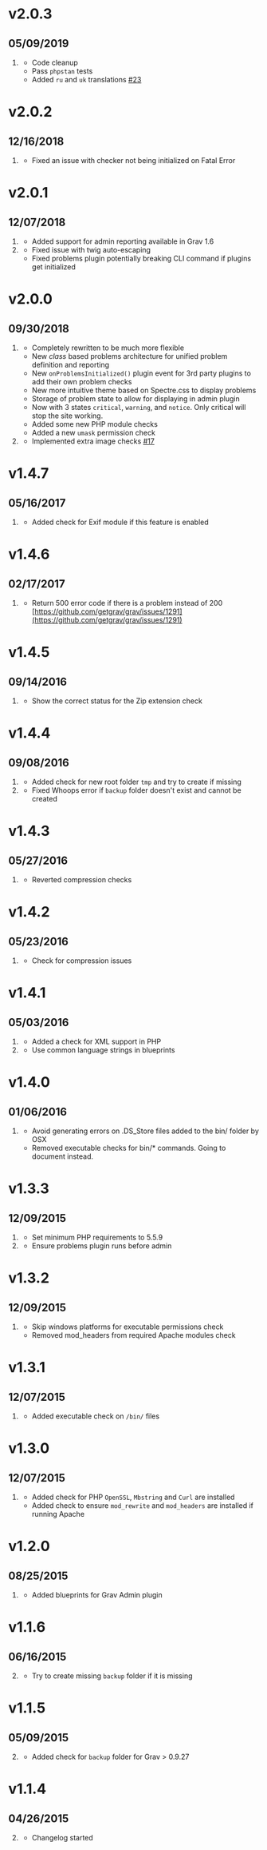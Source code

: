 # v2.0.3
## 05/09/2019

1. [](#new)
    * Code cleanup
    * Pass `phpstan` tests
    * Added `ru` and `uk` translations [#23](https://github.com/getgrav/grav-plugin-problems/pull/23)

# v2.0.2
## 12/16/2018

1. [](#bugfix)
    * Fixed an issue with checker not being initialized on Fatal Error

# v2.0.1
## 12/07/2018

1. [](#new)
    * Added support for admin reporting available in Grav 1.6
1. [](#bugfix)
    * Fixed issue with twig auto-escaping
    * Fixed problems plugin potentially breaking CLI command if plugins get initialized

# v2.0.0
## 09/30/2018

1. [](#new)
    * Completely rewritten to be much more flexible
    * New _class_ based problems architecture for unified problem definition and reporting
    * New `onProblemsInitialized()` plugin event for 3rd party plugins to add their own problem checks
    * New more intuitive theme based on Spectre.css to display problems
    * Storage of problem state to allow for displaying in admin plugin
    * Now with 3 states `critical`, `warning`, and `notice`.  Only critical will stop the site working.
    * Added some new PHP module checks
    * Added a new `umask` permission check
1. [](#improved)
    * Implemented extra image checks [#17](https://github.com/getgrav/grav-plugin-problems/pull/17)

# v1.4.7
## 05/16/2017

1. [](#improved)
    * Added check for Exif module if this feature is enabled

# v1.4.6
## 02/17/2017

1. [](#improved)
    * Return 500 error code if there is a problem instead of 200 [https://github.com/getgrav/grav/issues/1291](https://github.com/getgrav/grav/issues/1291)

# v1.4.5
## 09/14/2016

1. [](#bugfix)
    * Show the correct status for the Zip extension check

# v1.4.4
## 09/08/2016

1. [](#new)
    * Added check for new root folder `tmp` and try to create if missing
1. [](#bugfix)
    * Fixed Whoops error if `backup` folder doesn't exist and cannot be created

# v1.4.3
## 05/27/2016

1. [](#new)
    * Reverted compression checks

# v1.4.2
## 05/23/2016

1. [](#new)
    * Check for compression issues

# v1.4.1
## 05/03/2016

1. [](#new)
    * Added a check for XML support in PHP
1. [](#improved)
    * Use common language strings in blueprints

# v1.4.0
## 01/06/2016

1. [](#improved)
    * Avoid generating errors on .DS_Store files added to the bin/ folder by OSX
    * Removed executable checks for bin/* commands. Going to document instead.

# v1.3.3
## 12/09/2015

1. [](#new)
    * Set minimum PHP requirements to 5.5.9
1. [](#improved)
    * Ensure problems plugin runs before admin

# v1.3.2
## 12/09/2015

1. [](#improved)
    * Skip windows platforms for executable permissions check
    * Removed mod_headers from required Apache modules check

# v1.3.1
## 12/07/2015

1. [](#improved)
    * Added executable check on `/bin/` files

# v1.3.0
## 12/07/2015

1. [](#improved)
    * Added check for PHP `OpenSSL`, `Mbstring` and `Curl` are installed
    * Added check to ensure `mod_rewrite` and `mod_headers` are installed if running Apache

# v1.2.0
## 08/25/2015

1. [](#improved)
    * Added blueprints for Grav Admin plugin

# v1.1.6
## 06/16/2015

2. [](#new)
    * Try to create missing `backup` folder if it is missing

# v1.1.5
## 05/09/2015

2. [](#new)
    * Added check for `backup` folder for Grav > 0.9.27

# v1.1.4
## 04/26/2015

2. [](#new)
    * Changelog started

